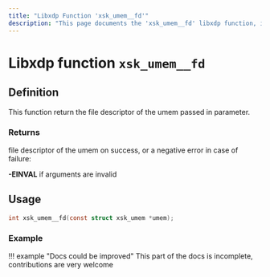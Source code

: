 ```yaml
---
title: "Libxdp Function 'xsk_umem__fd'"
description: "This page documents the 'xsk_umem__fd' libxdp function, including its definition, usage, program types that can use it, and examples."
---
```

# Libxdp function `xsk_umem__fd`

## Definition

This function return the file descriptor of the umem passed in parameter.

### Returns

file descriptor of the umem on success, or a negative error in case of failure:

**-EINVAL** if arguments are invalid  
    
## Usage

```c
int xsk_umem__fd(const struct xsk_umem *umem);
```

### Example

!!! example "Docs could be improved"
    This part of the docs is incomplete, contributions are very welcome
